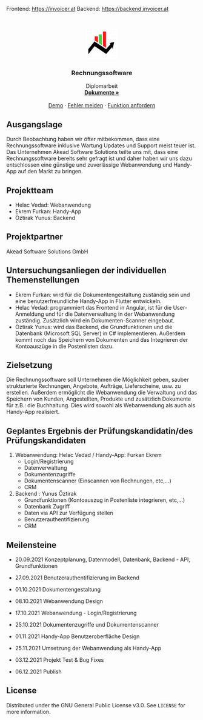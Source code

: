Frontend: https://invoicer.at
Backend: https://backend.invoicer.at


<!-- PROJECT LOGO -->
<br />
<p align="center">
  <a href="https://github.com/OeztirakYunus/Rechnungssoftware">
    <img src="images/logo.png" alt="Logo" width="80" height="80">
  </a>

  <h3 align="center">Rechnungssoftware</h3>

  <p align="center">
    Diplomarbeit
    <br />
    <a href="https://github.com/OeztirakYunus/Rechnungssoftware"><strong>Dokumente »</strong></a>
    <br />
    <br />
    <a href="https://github.com/OeztirakYunus/Rechnungssoftware">Demo</a>
    ·
    <a href="https://github.com/OeztirakYunus/Rechnungssoftware/issues">Fehler melden</a>
    ·
    <a href="https://github.com/OeztirakYunus/Rechnungssoftware/issues">Funktion anfordern</a>
  </p>
</p>


## Ausgangslage

Durch Beobachtung haben wir öfter mitbekommen, dass eine Rechnungssoftware inklusive Wartung Updates und Support meist teuer ist. Das Unternehmen Akead Software Solutions teilte uns mit, dass eine Rechnungssoftware bereits sehr gefragt ist und daher haben wir uns dazu entschlossen eine günstige und zuverlässige Webanwendung und Handy-App auf den Markt zu bringen.


## Projektteam

* Helac Vedad: Webanwendung
* Ekrem Furkan: Handy-App
* Öztirak Yunus: Backend


## Projektpartner

Akead Software Solutions GmbH


## Untersuchungsanliegen der individuellen Themenstellungen

* Ekrem Furkan: wird für die Dokumentengestaltung zuständig sein und eine benutzerfreundliche Handy-App in Flutter entwickeln.
* Helac Vedad: programmiert das Frontend in Angular, ist für die User-Anmeldung und für die Datenverwaltung in der Webanwendung zuständig. Zusätzlich wird ein Dokumenten-Scanner eingebaut.
* Öztirak Yunus: wird das Backend, die Grundfunktionen und die Datenbank (Microsoft SQL Server) in C# implementieren. Außerdem kommt noch das Speichern von Dokumenten und das Integrieren der Kontoauszüge in die Postenlisten dazu.


## Zielsetzung

Die Rechnungssoftware soll Unternehmen die Möglichkeit geben, sauber strukturierte Rechnungen, Angebote, Aufträge, Lieferscheine, usw. zu erstellen. Außerdem ermöglicht die Webanwendung die Verwaltung und das Speichern von Kunden, Angestellten, Produkte und zusätzlich Dokumente für z.B.: die Buchhaltung. Dies wird sowohl als Webanwendung als auch als Handy-App realisiert. 


## Geplantes Ergebnis der Prüfungskandidatin/des Prüfungskandidaten

1. Webanwendung: Helac Vedad  / Handy-App: Furkan Ekrem
	* Login/Registrierung
	* Datenverwaltung
	* Dokumentenzugriffe
	* Dokumentenscanner (Einscannen von Rechnungen, etc,...)
	* CRM
2. Backend : Yunus Öztirak
	* Grundfunktionen (Kontoauszug in Postenliste integrieren, etc,...)
	* Datenbank Zugriff
	* Daten via API zur Verfügung stellen
	* Benutzerauthentifizierung
	* CRM


## Meilensteine

* 20.09.2021 Konzeptplanung, Datenmodell, Datenbank, Backend - API, Grundfunktionen

* 27.09.2021 Benutzerauthentifizierung im Backend

* 01.10.2021 Dokumentengestaltung

* 08.10.2021 Webanwendung Design

* 17.10.2021 Webanwendung - Login/Registrierung

* 25.10.2021 Dokumentenzugriffe und Dokumentenscanner

* 01.11.2021 Handy-App Benutzeroberfläche Design

* 25.11.2021 Umsetzung der Webanwendung als Handy-App

* 03.12.2021 Projekt Test & Bug Fixes

* 06.12.2021 Publish


## License

Distributed under the GNU General Public License v3.0. See `LICENSE` for more information.


<!-- MARKDOWN LINKS & IMAGES -->
<!-- https://www.markdownguide.org/basic-syntax/#reference-style-links -->
[contributors-shield]: https://img.shields.io/github/contributors/OeztirakYunus/Rechnungssoftware.svg?style=for-the-badge
[contributors-url]: https://github.com/OeztirakYunus/Rechnungssoftware/graphs/contributors
[forks-shield]: https://img.shields.io/github/forks/OeztirakYunus/Rechnungssoftware.svg?style=for-the-badge
[forks-url]: https://github.com/OeztirakYunus/Rechnungssoftware/network/members
[stars-shield]: https://img.shields.io/github/stars/OeztirakYunus/Rechnungssoftware.svg?style=for-the-badge
[stars-url]: https://github.com/OeztirakYunus/Rechnungssoftware/stargazers
[issues-shield]: https://img.shields.io/github/issues/OeztirakYunus/Rechnungssoftware.svg?style=for-the-badge
[issues-url]: https://github.com/OeztirakYunus/Rechnungssoftware/issues
[license-shield]: https://img.shields.io/github/license/OeztirakYunus/Rechnungssoftware.svg?style=for-the-badge
[license-url]: https://github.com/OeztirakYunus/Rechnungssoftware/blob/main/LICENSE
